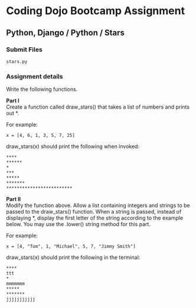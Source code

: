 # Coding Dojo Bootcamp Assignment  
## Python, Django / Python / Stars

### Submit Files
```
stars.py
```

### Assignment details  
Write the following functions.  

**Part I**  
Create a function called draw_stars() that takes a list of numbers and prints out *.  

For example:  

```
x = [4, 6, 1, 3, 5, 7, 25]
```

draw_stars(x) should print the following when invoked:  

```
****
******
*
***
*****
*******
*************************
```

**Part II**  
Modify the function above. Allow a list containing integers and strings to be passed to the draw_stars() function. When a string is passed, instead of displaying *, display the first letter of the string according to the example below. You may use the .lower() string method for this part.  

For example:  

```
x = [4, "Tom", 1, "Michael", 5, 7, "Jimmy Smith"]
```

draw_stars(x) should print the following in the terminal:  

```
****
ttt
*
mmmmmmm
*****
*******
jjjjjjjjjjj
```